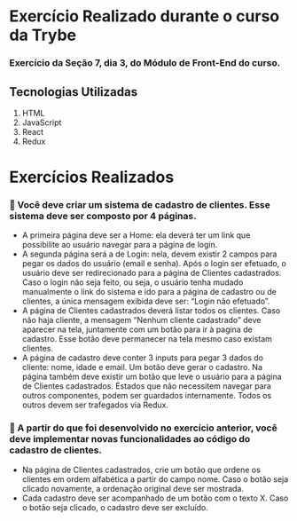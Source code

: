 # Exercício Realizado durante o curso da Trybe
### Exercício da Seção 7, dia 3, do Módulo de Front-End do curso.

## Tecnologias Utilizadas
1. HTML
3. JavaScript
4. React
5. Redux

# Exercícios Realizados
### 🚀 Você deve criar um sistema de cadastro de clientes. Esse sistema deve ser composto por 4 páginas.
* A primeira página deve ser a Home: ela deverá ter um link que possibilite ao usuário navegar para a página de login.
* A segunda página será a de Login: nela, devem existir 2 campos para pegar os dados do usuário (email e senha). Após o login ser efetuado, o usuário deve ser redirecionado para a página de Clientes cadastrados.
Caso o login não seja feito, ou seja, o usuário tenha mudado manualmente o link do sistema e ido para a página de cadastro ou de clientes, a única mensagem exibida deve ser: “Login não efetuado”.
* A página de Clientes cadastrados deverá listar todos os clientes. Caso não haja cliente, a mensagem “Nenhum cliente cadastrado” deve aparecer na tela, juntamente com um botão para ir à pagina de cadastro. Esse botão deve permanecer na tela mesmo caso existam clientes.
* A página de cadastro deve conter 3 inputs para pegar 3 dados do cliente: nome, idade e email. Um botão deve gerar o cadastro. Na página também deve existir um botão que leve o usuário para a página de Clientes cadastrados.
Estados que não necessitem navegar para outros componentes, podem ser guardados internamente. Todos os outros devem ser trafegados via Redux.

### 🚀 A partir do que foi desenvolvido no exercício anterior, você deve implementar novas funcionalidades ao código do cadastro de clientes.
* Na página de Clientes cadastrados, crie um botão que ordene os clientes em ordem alfabética a partir do campo nome. Caso o botão seja clicado novamente, a ordenação original deve ser mostrada.
* Cada cadastro deve ser acompanhado de um botão com o texto X. Caso o botão seja clicado, o cadastro deve ser excluído.

